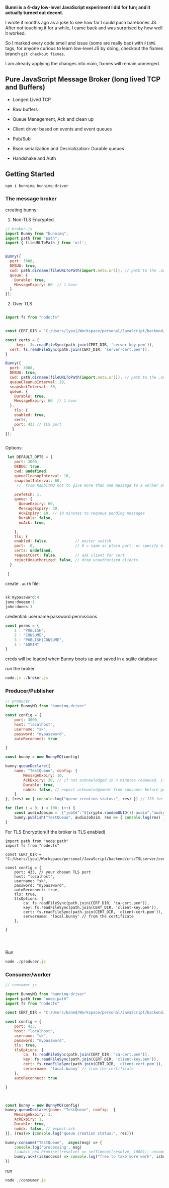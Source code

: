 **Bunni is a 4-day low-level JavaScript experiment I did for fun; and it actually turned out decent.**

I wrote it months ago as a joke to see how far I could push barebones JS. After not touching it for a while, I came back and was surprised by how well it worked.

So I marked every code smell and issue (some are really bad) with `FIXME` tags, for anyone curious to learn low-level JS by doing, checkout the fixmes branch `git checkout fixmes`.

I am already applying the changes into main, fixmes will remain unmerged.




## Pure JavaScript Message Broker (long lived TCP and Buffers)

- Longed Lived TCP
 
- Raw buffers

- Queue Management, Ack and clean up 

- Client driver based on events and event queues

- Pub/Sub 

- Bson serialization and Desirialization: Durable queues

- Handshake and Auth




## Getting Started

```js
npm i bunnimq bunnimq-driver

```


### The message broker

creating bunny:

1. Non-TLS Encrypted

```js
// broker.js
import Bunny from "bunnimq";
import path from "path";
import { fileURLToPath } from 'url';


Bunny({
  port: 3000,
  DEBUG: true,
  cwd: path.dirname(fileURLToPath(import.meta.url)), // path to the .auth file
  queue: {
    Durable: true, 
    MessageExpiry: 60  // 1 hour
  }
});

```

2. Over TLS

```js

import fs from "node:fs"


const CERT_DIR = "C:/Users/[you]/Workspace/personal/JavaScript/backend/crs/TSLserver/certs"

const certs = { 
     key:  fs.readFileSync(path.join(CERT_DIR, 'server-key.pem')),
  cert: fs.readFileSync(path.join(CERT_DIR, 'server-cert.pem')),
}

Bunny({
  port: 3000,
  DEBUG: true,
  cwd: path.dirname(fileURLToPath(import.meta.url)), // path to the .auth file
  queueCleanupInterval: 20,
  snapshotInterval: 30,
  queue: {
    Durable: true, 
    MessageExpiry: 60  // 1 hour
  },
    tls: {
    enabled: true,
    certs,
    port: 433 // TLS port
   }
});



```

Options:

```js
 let DEFAULT_OPTS = {
    port: 3000, 
    DEBUG: true,
    cwd: undefined,
    queueCleanupInterval: 10,
    snapshotInterval: 60,
     //  from RabbitMQ not to give more than one message to a worker at a time. Or, in other words, don't dispatch a new message to a worker until it has processed and acknowledged the previous one. Instead, it will dispatch it to the next worker that is not still busy.

    prefetch: 1,  
    queue: {
      QueueExpiry: 60,
      MessageExpiry: 30,
      AckExpiry: 10, // 10 minutes to requeue pending messages
      Durable: false,
      noAck: true,

    },
    tls: {
    enabled: false,            // master switch
    port:  0,                  // 0 = same as plain port, or specify e.g. 3443
    certs: undefined,
    requestCert: false,        // ask client for cert
    rejectUnauthorized: false, // drop unauthorized clients
  }
 
 }

```



create `.auth` file:

```js

sk:mypassword:4
jane:doeeee:1
john:doees:3

```

credential: username:password:permissions

```js
const perms = {
    1 : "PUBLISH",
    2 : "CONSUME",
    3 : "PUBLISH|CONSUME",
    4 : "ADMIN"
}

```

creds will be loaded when Bunny boots up and saved in a sqlite database

run the broker

```js
node.js ./broker.js
```


### Producer/Publisher 


```js
// producer
import BunnyMQ from "bunnimq-driver"

const config = {
    port: 3000,
    host: "localhost",
    username: "sk",
    password: "mypassword",
    autoReconnect: true

}

const bunny = new BunnyMQ(config)

bunny.queueDeclare({
    name: "TestQueue", config: {
        MessageExpiry: 10,
        AckExpiry: 20, // if not acknowledged in n minutes requeued. if noAck is false
        Durable: true,
        noAck: false, // expect acknowledgement from consumer before getting another packet.
    }
}, (res) => { console.log("queue creation status:", res) }) // 126 for already exist, 127 for sucess

for (let i = 0; i < 100; i++) {
    const audioJobsim = `{"jobId":"${crypto.randomUUID()}-audio","audio":"https://[project_id].supabase.co/storage/v1/object/public/[bucket_name]/[file_path]"}`
    bunny.publish("TestQueue", audioJobsim, res => { console.log(res) })
}


```

For TLS Encryption(if the broker is TLS enabled)

```JS
import path from "node:path"
import fs from "node:fs"

const CERT_DIR = "C:/Users/[you]/Workspace/personal/JavaScript/backend/crs/TSLserver/certs"

const config = {
    port: 433, // your chosen TLS port
    host: "localhost",
    username: "sk",
    password: "mypassword",
    autoReconnect: true,
    tls: true,
    tlsOptions: {
        ca: fs.readFileSync(path.join(CERT_DIR, 'ca-cert.pem')),
        key: fs.readFileSync(path.join(CERT_DIR, 'client-key.pem')),
        cert: fs.readFileSync(path.join(CERT_DIR, 'client-cert.pem')),
        servername: 'local.bunny' // from the certificate
    },

}


 
```

Run 

```js
node ./producer.js
```



### Consumer/worker


```js
// consumer.js

import BunnyMQ from "bunnimq-driver"
import path from "node:path"
import fs from "node:fs"

const CERT_DIR = "C:/Users/baned/Workspace/personal/JavaScript/backend/crs/TSLserver/certs"

const config = {
    port: 433,
    host: "localhost",
    username: "sk",
    password: "mypassword",
    tls: true,
    tlsOptions: {
        ca: fs.readFileSync(path.join(CERT_DIR, 'ca-cert.pem')),
        key: fs.readFileSync(path.join(CERT_DIR, 'client-key.pem')),
        cert: fs.readFileSync(path.join(CERT_DIR, 'client-cert.pem')),
        servername: 'local.bunny' // from the certificate
    },
    autoReconnect: true

}



const bunny = new BunnyMQ(config)
bunny.queueDeclare({name: "TestQueue", config:  {
    MessageExpiry: 1,
    AckExpiry: 1,
    Durable: true,
    noAck: false, // expect ack
}}, (res)=> {console.log("queue creation status:", res)})

bunny.consume("TestQueue",  async(msg) => {
    console.log('processing', msg)
    //await new Promise((resolve) => setTimeout(resolve, 1000)); uncomment to simulate work
    bunny.ack((isSuccess) => console.log("free to take more work", isSuccess))
}) 


```


run 

```js
node ./consumer.js
```



